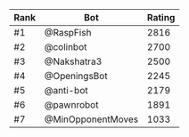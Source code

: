 Rank|Bot|Rating
---|---|---
#1|@RaspFish|2816
#2|@colinbot|2700
#3|@Nakshatra3|2500
#4|@OpeningsBot|2245
#5|@anti-bot|2179
#6|@pawnrobot|1891
#7|@MinOpponentMoves|1033
